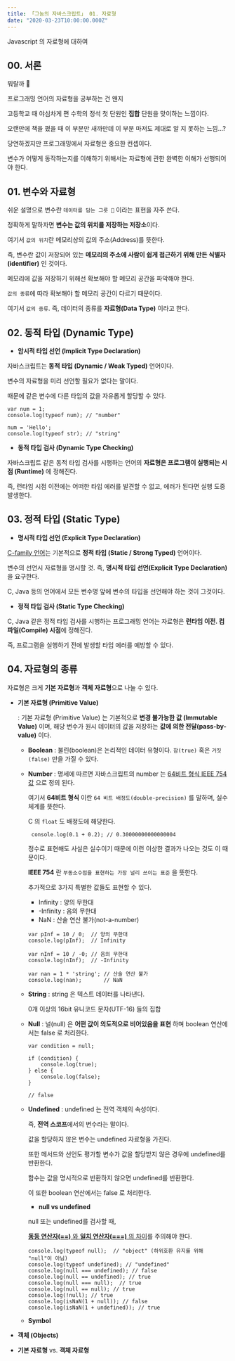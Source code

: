 ```yaml
---
title: 「그놈의 자바스크립트」 01. 자료형
date: "2020-03-23T10:00:00.000Z"
---
```


Javascript 의 자료형에 대하여

<!-- more -->

## 00. 서론

뭐랄까 🤔

프로그래밍 언어의 자료형을 공부하는 건 왠지 

고등학교 때 야심차게 편 수학의 정석 첫 단원인 **집합** 단원을 맞이하는 느낌이다. 

오랜만에 책을 폈을 때 이 부분만 새까만데 이 부분 마저도 제대로 알 지 못하는 느낌...?

당연하겠지만 프로그래밍에서 자료형은 중요한 컨셉이다.

변수가 어떻게 동작하는지를 이해하기 위해서는 자료형에 관한 완벽한 이해가 선행되어야 한다.

## 01. 변수와 자료형

쉬운 설명으로 변수란 `데이터를 담는 그릇 🥣` 이라는 표현을 자주 쓴다.

정확하게 말하자면 **변수는 값의 위치를 저장하는 저장소**이다.

여기서 `값의 위치`란 메모리상의 값의 주소(Address)를 뜻한다.

즉, 변수란 값이 저장되어 있는 **메모리의 주소에 사람이 쉽게 접근하기 위해 만든 식별자(identifier)** 인 것이다.

메모리에 값을 저장하기 위해선 확보해야 할 메모리 공간을 파악해야 한다.

`값의 종류`에 따라 확보해야 할 메모리 공간이 다르기 때문이다.

여기서 `값의 종류`. 즉, 데이터의 종류를 **자료형(Data Type)** 이라고 한다.

## 02. 동적 타입 (Dynamic Type)

- **암시적 타입 선언 (Implicit Type Declaration)**

자바스크립트는 **동적 타입 (Dynamic / Weak Typed)** 언어이다. 

변수의 자료형을 미리 선언할 필요가 없다는 말이다. 

때문에 같은 변수에 다른 타입의 값을 자유롭게 할당할 수 있다.

```
var num = 1;
console.log(typeof num); // "number"

num = 'Hello';
console.log(typeof str); // "string"
```

- **동적 타입 검사 (Dynamic Type Checking)**

자바스크립트 같은 동적 타입 검사를 시행하는 언어의 **자료형은 프로그램이 실행되는 시점 (Runtime)** 에 정해진다.

즉, 런타임 시점 이전에는 어떠한 타입 에러를 발견할 수 없고, 에러가 된다면 실행 도중 발생한다.

## 03. 정적 타입 (Static Type)

- **명시적 타입 선언 (Explicit Type Declaration)**

[C-family 언어](https://en.wikipedia.org/wiki/List_of_C-family_programming_languages)는 기본적으로 **정적 타입 (Static / Strong Typed)** 언어이다.

변수의 선언시 자료형을 명시할 것. 즉, **명시적 타입 선언(Explicit Type Declaration)** 을 요구한다. 

C, Java 등의 언어에서 모든 변수명 앞에 변수의 타입을 선언해야 하는 것이 그것이다. 

- **정적 타입 검사 (Static Type Checking)**

C, Java 같은 정적 타입 검사를 시행하는 프로그래밍 언어는 자료형은 **런타임 이전. 컴파일(Compile) 시점**에 정해진다. 

즉, 프로그램을 실행하기 전에 발생할 타입 에러를 예방할 수 있다. 

## 04. 자료형의 종류

자료형은 크게 **기본 자료형**과 **객체 자료형**으로 나눌 수 있다.

- **기본 자료형 (Primitive Value)**

    : 기본 자료형 (Primitive Value) 는 기본적으로 **변경 불가능한 값 (Immutable Value)** 이며, 해당 변수가 원시 데이터의 값을 저장하는 **값에 의한 전달(pass-by-value)** 이다.  

    - **Boolean**
        : 불린(boolean)은 논리적인 데이터 유형이다. 
        `참(true)` 혹은 `거짓(false)` 만을 가질 수 있다.
    
    - **Number**
        : 명세에 따르면 자바스크립트의 number 는 [64비트 형식 IEEE 754 값](https://ko.wikipedia.org/wiki/IEEE_754) 으로 정의 된다.
        
        여기서 **64비트 형식** 이란 `64 비트 배정도(double-precision)` 를 말하며, 실수 체계를 뜻한다.
        
        C 의 `float` 도 배정도에 해당한다.
        ```
         console.log(0.1 + 0.2); // 0.30000000000000004 
        ```
        정수로 표현해도 사실은 실수이기 때문에 이런 이상한 결과가 나오는 것도 이 때문이다.
        
        **IEEE 754** 란 `부동소수점을 표현하는 가장 널리 쓰이는 표준` 을 뜻한다.       
        
        추가적으로 3가지 특별한 값들도 표현할 수 있다.
        
        - Infinity : 양의 무한대
        - -Infinity : 음의 무한대
        - NaN : 산술 연산 불가(not-a-number)
        
        ```
        var pInf = 10 / 0;  // 양의 무한대
        console.log(pInf);  // Infinity
              
        var nInf = 10 / -0; // 음의 무한대
        console.log(nInf);  // -Infinity
              
        var nan = 1 * 'string'; // 산술 연산 불가
        console.log(nan);       // NaN
       ```
        
    - **String**
        : string 은 텍스트 데이터를 나타낸다. 
        
        0개 이상의 16bit 유니코드 문자(UTF-16) 들의 집합
        
    - **Null**
        : 널(null) 은 **어떤 값이 의도적으로 비어있음을 표현** 하며 boolean 연산에서는 false 로 처리한다.
        
        ```
        var condition = null;
        
        if (condition) {
            console.log(true);
        } else {
            console.log(false);     
        }
      
        // false
        ```
      
    - **Undefined**
        : undefined 는 전역 객체의 속성이다. 
        
        즉, **전역 스코프**에서의 변수라는 말이다. 
       
        값을 할당하지 않은 변수는 undefined 자료형을 가진다. 
        
        또한 메서드와 선언도 평가할 변수가 값을 할당받지 않은 경우에 undefined를 반환한다. 
        
        함수는 값을 명시적으로 반환하지 않으면 undefined를 반환한다.

        이 또한 boolean 연산에서는 false 로 처리한다.
        
        - **null vs undefined**
        
        null 또는 undefined를 검사할 때, 
        
        [**동등 연산자(==)** 와 **일치 연산자(===)** 의 차이](https://velog.io/@filoscoder/-%EC%99%80-%EC%9D%98-%EC%B0%A8%EC%9D%B4-oak1091tes)를 주의해야 한다. 
        
        ```
        console.log(typeof null);  // "object" (하위호환 유지를 위해 "null"이 아님)
        console.log(typeof undefined); // "undefined"
        console.log(null === undefined); // false
        console.log(null == undefined); // true
        console.log(null === null);  // true
        console.log(null == null); // true
        console.log(!null); // true
        console.log(isNaN(1 + null)); // false
        console.log(isNaN(1 + undefined)); // true 
        ```
            
    - **Symbol**

- **객체 (Objects)**

- **기본 자료형** vs. **객체 자료형**
